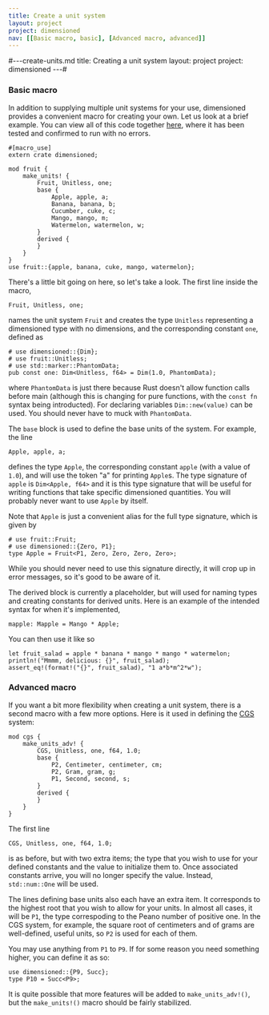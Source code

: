 ```yaml
---
title: Create a unit system
layout: project
project: dimensioned
nav: [[Basic macro, basic], [Advanced macro, advanced]]
---
```


#---create-units.md
title: Creating a unit system
layout: project
project: dimensioned
---#

### <a name = "basic"></a>Basic macro

In addition to supplying multiple unit systems for your use, dimensioned provides a
convenient macro for creating your own. Let us look at a brief example. You can view all
of this code together [here](examples/create-units.html), where it has been tested and
confirmed to run with no errors.

```prelude
#[macro_use]
extern crate dimensioned;

mod fruit {
    make_units! {
        Fruit, Unitless, one;
        base {
            Apple, apple, a;
            Banana, banana, b;
            Cucumber, cuke, c;
            Mango, mango, m;
            Watermelon, watermelon, w;
        }
        derived {
        }
    }
}
use fruit::{apple, banana, cuke, mango, watermelon};
```


There's a little bit going on here, so let's take a look. The first line inside the
macro,

```ignore
Fruit, Unitless, one;
```

names the unit system `Fruit` and creates the type `Unitless` representing a dimensioned
type with no dimensions, and the corresponding constant `one`, defined as

```prelude
# use dimensioned::{Dim};
# use fruit::Unitless;
# use std::marker::PhantomData;
pub const one: Dim<Unitless, f64> = Dim(1.0, PhantomData);
```

where `PhantomData` is just there because Rust doesn't allow function calls before main
(although this is changing for pure functions, with the `const fn` syntax being
introducted). For declaring variables `Dim::new(value)` can be used. You should never
have to muck with `PhantomData`.

The `base` block is used to define the base units of the system. For example, the line

```ignore
Apple, apple, a;
```

defines the type `Apple`, the corresponding constant `apple` (with a value of `1.0`),
and will use the token "a" for printing `Apple`s. The type signature of `apple` is
`Dim<Apple, f64>` and it is this type signature that will be useful for writing
functions that take specific dimensioned quantities. You will probably never want to use
`Apple` by itself.

Note that `Apple` is just a convenient alias for the full type signature, which is given by

```prelude
# use fruit::Fruit;
# use dimensioned::{Zero, P1};
type Apple = Fruit<P1, Zero, Zero, Zero, Zero>;
```

While you should never need to use this signature directly, it will crop up in error
messages, so it's good to be aware of it.

The derived block is currently a placeholder, but will used for naming types and
creating constants for derived units. Here is an example of the intended syntax for when it's implemented,

```ignore
mapple: Mapple = Mango * Apple;
```


You can then use it like so

```main
let fruit_salad = apple * banana * mango * mango * watermelon;
println!("Mmmm, delicious: {}", fruit_salad);
assert_eq!(format!("{}", fruit_salad), "1 a*b*m^2*w");
```

### <a name = "advanced"></a>Advanced macro


If you want a bit more flexibility when creating a unit system, there is a second macro
with a few more options. Here is it used in defining the
[CGS](https://github.com/paholg/dimensioned/blob/master/src/cgs.rs) system:

```prelude
mod cgs {
    make_units_adv! {
        CGS, Unitless, one, f64, 1.0;
        base {
            P2, Centimeter, centimeter, cm;
            P2, Gram, gram, g;
            P1, Second, second, s;
        }
        derived {
        }
    }
}
```

The first line

```ignore
CGS, Unitless, one, f64, 1.0;
```

is as before, but with two extra items; the type that you wish to use for your defined
constants and the value to initialize them to. Once associated constants arrive, you
will no longer specify the value. Instead, `std::num::One` will be used.

The lines defining base units also each have an extra item. It corresponds to the
highest root that you wish to allow for your units. In almost all cases, it will be
`P1`, the type correspoding to the Peano number of positive one. In the CGS system,
for example, the square root of centimeters and of grams are well-defined, useful units,
so `P2` is used for each of them.

You may use anything from `P1` to `P9`. If for some reason you need something higher,
you can define it as so:

```prelude
use dimensioned::{P9, Succ};
type P10 = Succ<P9>;
```

It is quite possible that more features will be added to `make_units_adv!()`, but the
`make_units!()` macro should be fairly stabilized.
